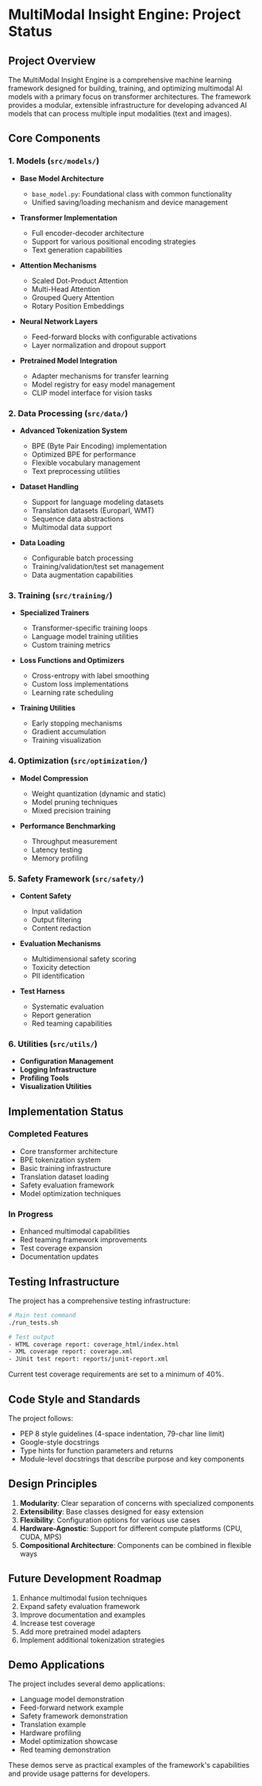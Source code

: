 # MultiModal Insight Engine: Project Status

## Project Overview

The MultiModal Insight Engine is a comprehensive machine learning framework designed for building, training, and optimizing multimodal AI models with a primary focus on transformer architectures. The framework provides a modular, extensible infrastructure for developing advanced AI models that can process multiple input modalities (text and images).

## Core Components

### 1. Models (`src/models/`)

- **Base Model Architecture**
  - `base_model.py`: Foundational class with common functionality
  - Unified saving/loading mechanism and device management
  
- **Transformer Implementation**
  - Full encoder-decoder architecture
  - Support for various positional encoding strategies
  - Text generation capabilities
  
- **Attention Mechanisms**
  - Scaled Dot-Product Attention
  - Multi-Head Attention
  - Grouped Query Attention
  - Rotary Position Embeddings
  
- **Neural Network Layers**
  - Feed-forward blocks with configurable activations
  - Layer normalization and dropout support
  
- **Pretrained Model Integration**
  - Adapter mechanisms for transfer learning
  - Model registry for easy model management
  - CLIP model interface for vision tasks

### 2. Data Processing (`src/data/`)

- **Advanced Tokenization System**
  - BPE (Byte Pair Encoding) implementation
  - Optimized BPE for performance
  - Flexible vocabulary management
  - Text preprocessing utilities
  
- **Dataset Handling**
  - Support for language modeling datasets
  - Translation datasets (Europarl, WMT)
  - Sequence data abstractions
  - Multimodal data support
  
- **Data Loading**
  - Configurable batch processing
  - Training/validation/test set management
  - Data augmentation capabilities

### 3. Training (`src/training/`)

- **Specialized Trainers**
  - Transformer-specific training loops
  - Language model training utilities
  - Custom training metrics
  
- **Loss Functions and Optimizers**
  - Cross-entropy with label smoothing
  - Custom loss implementations
  - Learning rate scheduling
  
- **Training Utilities**
  - Early stopping mechanisms
  - Gradient accumulation
  - Training visualization

### 4. Optimization (`src/optimization/`)

- **Model Compression**
  - Weight quantization (dynamic and static)
  - Model pruning techniques
  - Mixed precision training
  
- **Performance Benchmarking**
  - Throughput measurement
  - Latency testing
  - Memory profiling

### 5. Safety Framework (`src/safety/`)

- **Content Safety**
  - Input validation
  - Output filtering
  - Content redaction
  
- **Evaluation Mechanisms**
  - Multidimensional safety scoring
  - Toxicity detection
  - PII identification
  
- **Test Harness**
  - Systematic evaluation
  - Report generation
  - Red teaming capabilities

### 6. Utilities (`src/utils/`)

- **Configuration Management**
- **Logging Infrastructure**
- **Profiling Tools**
- **Visualization Utilities**

## Implementation Status

### Completed Features

- Core transformer architecture
- BPE tokenization system
- Basic training infrastructure
- Translation dataset loading
- Safety evaluation framework
- Model optimization techniques

### In Progress

- Enhanced multimodal capabilities
- Red teaming framework improvements
- Test coverage expansion
- Documentation updates

## Testing Infrastructure

The project has a comprehensive testing infrastructure:

```bash
# Main test command
./run_tests.sh

# Test output
- HTML coverage report: coverage_html/index.html
- XML coverage report: coverage.xml
- JUnit test report: reports/junit-report.xml
```

Current test coverage requirements are set to a minimum of 40%.

## Code Style and Standards

The project follows:
- PEP 8 style guidelines (4-space indentation, 79-char line limit)
- Google-style docstrings
- Type hints for function parameters and returns
- Module-level docstrings that describe purpose and key components

## Design Principles

1. **Modularity**: Clear separation of concerns with specialized components
2. **Extensibility**: Base classes designed for easy extension
3. **Flexibility**: Configuration options for various use cases
4. **Hardware-Agnostic**: Support for different compute platforms (CPU, CUDA, MPS)
5. **Compositional Architecture**: Components can be combined in flexible ways

## Future Development Roadmap

1. Enhance multimodal fusion techniques
2. Expand safety evaluation framework
3. Improve documentation and examples
4. Increase test coverage
5. Add more pretrained model adapters
6. Implement additional tokenization strategies

## Demo Applications

The project includes several demo applications:
- Language model demonstration
- Feed-forward network example
- Safety framework demonstration
- Translation example
- Hardware profiling
- Model optimization showcase
- Red teaming demonstration

These demos serve as practical examples of the framework's capabilities and provide usage patterns for developers.